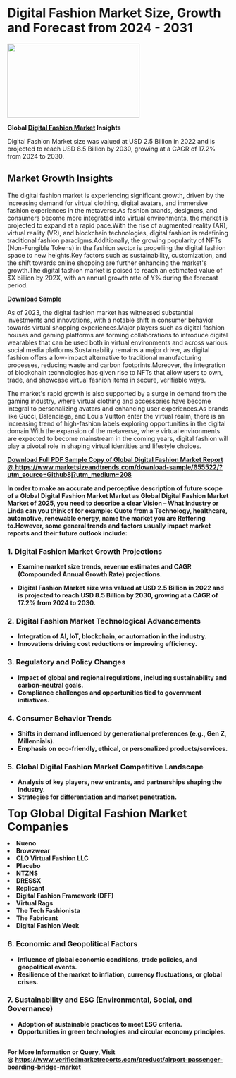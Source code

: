 <H1>Digital Fashion Market Size, Growth and Forecast from 2024 - 2031</H1><img class="aligncenter size-medium wp-image-584254" src="https://thirdeyenews.in/wp-content/uploads/2024/09/Global-Market-Research-300x168.jpeg" alt="" width="300" height="168" /><p><strong>Global&nbsp;<a href="https://www.marketsizeandtrends.com/download-sample/655522/?utm_source=Github8j?utm_medium=208">Digital Fashion Market</a> Insights</strong></p><p>Digital Fashion Market size was valued at USD 2.5 Billion in 2022 and is projected to reach USD 8.5 Billion by 2030, growing at a CAGR of 17.2% from 2024 to 2030.</p><p><h2>Market Growth Insights</h2> <p>The digital fashion market is experiencing significant growth, driven by the increasing demand for virtual clothing, digital avatars, and immersive fashion experiences in the metaverse.As fashion brands, designers, and consumers become more integrated into virtual environments, the market is projected to expand at a rapid pace.With the rise of augmented reality (AR), virtual reality (VR), and blockchain technologies, digital fashion is redefining traditional fashion paradigms.Additionally, the growing popularity of NFTs (Non-Fungible Tokens) in the fashion sector is propelling the digital fashion space to new heights.Key factors such as sustainability, customization, and the shift towards online shopping are further enhancing the market's growth.The digital fashion market is poised to reach an estimated value of $X billion by 202X, with an annual growth rate of Y% during the forecast period.</p> <p><strong><a href="#">Download Sample</a></strong></p> <p>As of 2023, the digital fashion market has witnessed substantial investments and innovations, with a notable shift in consumer behavior towards virtual shopping experiences.Major players such as digital fashion houses and gaming platforms are forming collaborations to introduce digital wearables that can be used both in virtual environments and across various social media platforms.Sustainability remains a major driver, as digital fashion offers a low-impact alternative to traditional manufacturing processes, reducing waste and carbon footprints.Moreover, the integration of blockchain technologies has given rise to NFTs that allow users to own, trade, and showcase virtual fashion items in secure, verifiable ways.</p> <p>The market's rapid growth is also supported by a surge in demand from the gaming industry, where virtual clothing and accessories have become integral to personalizing avatars and enhancing user experiences.As brands like Gucci, Balenciaga, and Louis Vuitton enter the virtual realm, there is an increasing trend of high-fashion labels exploring opportunities in the digital domain.With the expansion of the metaverse, where virtual environments are expected to become mainstream in the coming years, digital fashion will play a pivotal role in shaping virtual identities and lifestyle choices.</p> <p><strong><a href="#"></p><p><span class=""><strong>Download Full PDF Sample Copy of Global Digital Fashion Market Report</strong> @ <a href="https://www.marketsizeandtrends.com/download-sample/655522/?utm_source=Github8j?utm_medium=208" target="_blank">https://www.marketsizeandtrends.com/download-sample/655522/?utm_source=Github8j?utm_medium=208</a></span></p><p>In order to make an accurate and perceptive description of future scope of a Global&nbsp;Digital Fashion Market Market as Global&nbsp;Digital Fashion Market Market of 2025, you need to describe a clear Vision &ndash; What Industry or Linda can you think of for example: Quote from a Technology, healthcare, automotive, renewable energy, name the market you are Reffering to.However, some general trends and factors usually impact market reports and their future outlook include:</p><h3>1.&nbsp;<strong>Digital Fashion Market Growth Projections</strong></h3><ul><li>Examine market size trends, revenue estimates and CAGR (Compounded Annual Growth Rate) projections.</li><li><p>Digital Fashion Market size was valued at USD 2.5 Billion in 2022 and is projected to reach USD 8.5 Billion by 2030, growing at a CAGR of 17.2% from 2024 to 2030.</p></li></ul><h3>2.&nbsp;<strong>Digital Fashion Market Technological Advancements</strong></h3><ul><li>Integration of AI, IoT, blockchain, or automation in the industry.</li><li>Innovations driving cost reductions or improving efficiency.</li></ul><h3>3.&nbsp;<strong>Regulatory and Policy Changes</strong></h3><ul><li>Impact of global and regional regulations, including sustainability and carbon-neutral goals.</li><li>Compliance challenges and opportunities tied to government initiatives.</li></ul><h3>4.&nbsp;<strong>Consumer Behavior Trends</strong></h3><ul><li>Shifts in demand influenced by generational preferences (e.g., Gen Z, Millennials).</li><li>Emphasis on eco-friendly, ethical, or personalized products/services.</li></ul><h3>5.&nbsp;<strong>Global Digital Fashion Market Competitive Landscape</strong></h3><ul><li>Analysis of key players, new entrants, and partnerships shaping the industry.</li><li>Strategies for differentiation and market penetration.</li></ul><p data-pm-slice="1 1 []"><span style="color: inherit; font-family: inherit; font-size: 25px;">Top Global Digital Fashion Market Companies</span></p><div class="" data-test-id=""><p><li>Nueno</li><li> Browzwear</li><li> CLO Virtual Fashion LLC</li><li> Placebo</li><li> NTZNS</li><li> DRESSX</li><li> Replicant</li><li> Digital Fashion Framework (DFF)</li><li> Virtual Rags</li><li> The Tech Fashionista</li><li> The Fabricant</li><li> Digital Fashion Week</li></p></div><h3>6.&nbsp;<strong>Economic and Geopolitical Factors</strong></h3><ul><li>Influence of global economic conditions, trade policies, and geopolitical events.</li><li>Resilience of the market to inflation, currency fluctuations, or global crises.</li></ul><h3>7.&nbsp;<strong>Sustainability and ESG (Environmental, Social, and Governance)</strong></h3><ul><li>Adoption of sustainable practices to meet ESG criteria.</li><li>Opportunities in green technologies and circular economy principles.</li></ul><h2><strong style="font-size: 14px;">For More Information or Query, Visit @&nbsp;</strong><a style="background-color: #ffffff; font-size: 14px;" href="https://www.marketsizeandtrends.com/report/digital-fashion-market/" target="_blank">https://www.verifiedmarketreports.com/product/airport-passenger-boarding-bridge-market</a></h2>